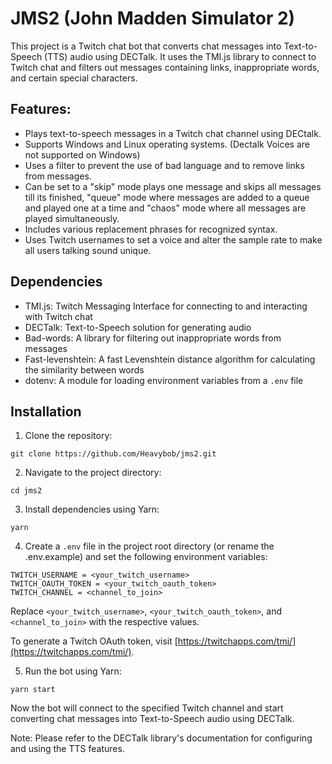 # JMS2 (John Madden Simulator 2)

This project is a Twitch chat bot that converts chat messages into Text-to-Speech (TTS) audio using DECTalk. It uses the TMI.js library to connect to Twitch chat and filters out messages containing links, inappropriate words, and certain special characters. 

## Features:

- Plays text-to-speech messages in a Twitch chat channel using DECtalk.
- Supports Windows and Linux operating systems. (Dectalk Voices are not supported on Windows)
- Uses a filter to prevent the use of bad language and to remove links from messages.
- Can be set to a "skip" mode plays one message and skips all messages till its finished, "queue" mode where messages are added to a queue and played one at a time and "chaos" mode where all messages are played simultaneously. 
- Includes various replacement phrases for recognized syntax.
- Uses Twitch usernames to set a voice and alter the sample rate to make all users talking sound unique.


## Dependencies

- TMI.js: Twitch Messaging Interface for connecting to and interacting with Twitch chat
- DECTalk: Text-to-Speech solution for generating audio
- Bad-words: A library for filtering out inappropriate words from messages
- Fast-levenshtein: A fast Levenshtein distance algorithm for calculating the similarity between words
- dotenv: A module for loading environment variables from a `.env` file

## Installation

1. Clone the repository:

`git clone https://github.com/Heavybob/jms2.git`


2. Navigate to the project directory:

`cd jms2`


3. Install dependencies using Yarn:

`yarn`


4. Create a `.env` file in the project root directory (or rename the .env.example) and set the following environment variables:

```
TWITCH_USERNAME = <your_twitch_username>
TWITCH_OAUTH_TOKEN = <your_twitch_oauth_token>
TWITCH_CHANNEL = <channel_to_join>
```

Replace `<your_twitch_username>`, `<your_twitch_oauth_token>`, and `<channel_to_join>` with the respective values.

To generate a Twitch OAuth token, visit [https://twitchapps.com/tmi/](https://twitchapps.com/tmi/).

5. Run the bot using Yarn:

`yarn start`


Now the bot will connect to the specified Twitch channel and start converting chat messages into Text-to-Speech audio using DECTalk.

Note: Please refer to the DECTalk library's documentation for configuring and using the TTS features.

